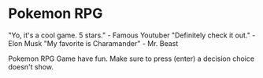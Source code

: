 # Pokemon RPG

"Yo, it's a cool game. 5 stars." - Famous Youtuber
"Definitely check it out." - Elon Musk
"My favorite is Charamander" - Mr. Beast

Pokemon RPG Game have fun. 
Make sure to press (enter) a decision choice doesn't show.
